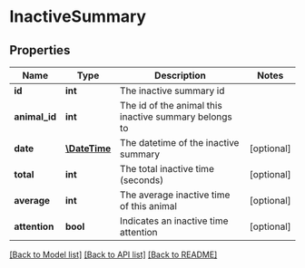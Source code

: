 # InactiveSummary

## Properties
Name | Type | Description | Notes
------------ | ------------- | ------------- | -------------
**id** | **int** | The inactive summary id | 
**animal_id** | **int** | The id of the animal this inactive summary belongs to | 
**date** | [**\DateTime**](\DateTime.md) | The datetime of the inactive summary | [optional] 
**total** | **int** | The total inactive time (seconds) | [optional] 
**average** | **int** | The average inactive time of this animal | [optional] 
**attention** | **bool** | Indicates an inactive time attention | [optional] 

[[Back to Model list]](../README.md#documentation-for-models) [[Back to API list]](../README.md#documentation-for-api-endpoints) [[Back to README]](../README.md)


